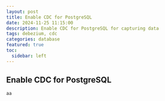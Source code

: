 ```yaml
---
layout: post
title: Enable CDC for PostgreSQL
date: 2024-11-25 11:15:00
description: Enable CDC for PostgreSQL for capturing data
tags: debezium, cdc
categories: database
featured: true
toc:
  sidebar: left
---
```


## Enable CDC for PostgreSQL

```bash
aa
```
